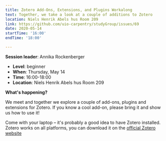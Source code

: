 ```yaml
---
title: Zotero Add-Ons, Extensions, and Plugins Workalong
text: Together, we take a look at a couple of additions to Zotero
location: Niels Henrik Abels hus Room 209
link: https://github.com/uio-carpentry/studyGroup/issues/69
date: 2020-05-14
startTime: '16:00'
endTime: '18:00'

---
```


**Session leader**: Annika Rockenberger


- **Level**: beginner
- **When**: Thursday, May 14
- **Time**: 16:00-18:00
- **Location**:  Niels Henrik Abels hus Room 209

**What's happening?**

We meet and together we explore a couple of add-ons, plugins and extensions for Zotero. If you know a cool add-on, please bring it and show us how to use it!

Come with your laptop – it's probably a good idea to have Zotero installed. Zotero works on all platforms, you can download it on the [official Zotero website](https://www.zotero.org/)
